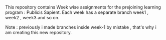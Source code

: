 This repository contains Week wise assignments for the prejoining learning program : Publicis Sapient.
Each week has a separate branch week1 , week2 , week3 and so on. 

Note : previously i made branches inside week-1 by mistake , that's why i am creating this new repository.
